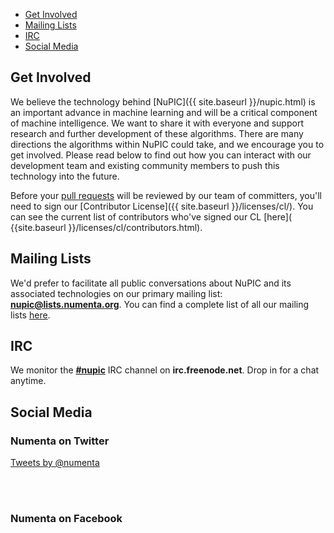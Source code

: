 <section>
    <nav class="toc">
        <ul>
            <li><a href="#get_involved">Get Involved</a></li>
            <li><a href="#mailing_lists">Mailing Lists</a></li>
            <li><a href="#irc">IRC</a></li>
            <li><a href="#social_media">Social Media</a></li>
        </ul>
    </nav>
</section>

## Get Involved

We believe the technology behind [NuPIC]({{ site.baseurl }}/nupic.html) is an important advance in machine learning and will be a critical component of machine intelligence.  We want to share it with everyone and support research and further development of these algorithms. There are many directions the algorithms within NuPIC could take, and we encourage you to get involved. Please read below to find out how you can interact with our development team and existing community members to push this technology into the future.

Before your [pull requests](https://help.github.com/articles/using-pull-requests) will be reviewed by our team of committers, you'll need to sign our [Contributor License]({{ site.baseurl }}/licenses/cl/). You can see the current list of contributors who've signed our CL [here]( {{site.baseurl }}/licenses/cl/contributors.html).

## Mailing Lists

We'd prefer to facilitate all public conversations about NuPIC and its associated technologies on our primary mailing list: __[nupic@lists.numenta.org](http://lists.numenta.org/mailman/listinfo/nupic_lists.numenta.org)__. You can find a complete list of all our mailing lists [here](http://lists.numenta.org/mailman/listinfo).

## IRC

We monitor the **<a href="irc://irc.freenode.net/nupic">#nupic</a>** IRC channel on **irc.freenode.net**. Drop in for a chat anytime.

## Social Media

### Numenta on Twitter

<a class="twitter-timeline" href="https://twitter.com/numenta" data-widget-id="332947348261060608">Tweets by @numenta</a>
<script>!function(d,s,id){var js,fjs=d.getElementsByTagName(s)[0],p=/^http:/.test(d.location)?'http':'https';if(!d.getElementById(id)){js=d.createElement(s);js.id=id;js.src=p+"://platform.twitter.com/widgets.js";fjs.parentNode.insertBefore(js,fjs);}}(document,"script","twitter-wjs");</script>

<br/>
<br/>

### Numenta on Facebook

<div class="fb-follow" data-href="https://www.facebook.com/pages/Numenta/321559142118" data-show-faces="true" data-width="450"></div>
